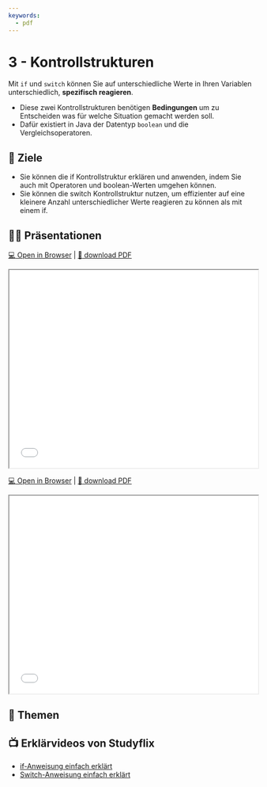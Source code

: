 ```yaml
---
keywords:
  - pdf
---
```


# 3 - Kontrollstrukturen

Mit `if` und `switch` können Sie auf unterschiedliche Werte in Ihren Variablen
unterschiedlich, **spezifisch reagieren**.

- Diese zwei Kontrollstrukturen benötigen **Bedingungen** um zu Entscheiden was
  für welche Situation gemacht werden soll.
- Dafür existiert in Java der Datentyp `boolean` und die Vergleichsoperatoren.

## :dart: Ziele

- Sie können die if Kontrollstruktur erklären und anwenden, indem Sie auch mit
  Operatoren und boolean-Werten umgehen können.
- Sie können die switch Kontrollstruktur nutzen, um effizienter auf eine
  kleinere Anzahl unterschiedlicher Werte reagieren zu können als mit einem if.

## :teacher: Präsentationen

[:computer: Open in Browser](pathname:///slides/operatoren) |
[:floppy_disk: download PDF](pathname:///slides/operatoren.pdf)

<iframe src="/bbzbl-modul-319/slides/operatoren" width="100%" height="400px"></iframe>

[:computer: Open in Browser](pathname:///slides/kontrollstrukturen) |
[:floppy_disk: download PDF](pathname:///slides/kontrollstrukturen.pdf)

<iframe src="/bbzbl-modul-319/slides/kontrollstrukturen" width="100%" height="400px"></iframe>

## :open_book: Themen

<DocCardList className="pdf-exclude"/>

## :tv: Erklärvideos von Studyflix

- [if-Anweisung einfach erklärt](https://studyflix.de/informatik/if-anweisung-220)
- [Switch-Anweisung einfach erklärt](https://studyflix.de/informatik/switch-case-java-1804)

